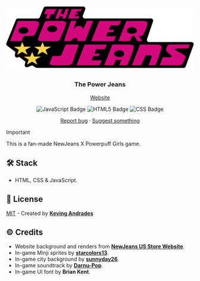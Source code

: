 <div align="center">
<a href="https://thepowerjeans.vercel.app/">

![Logo]

</a>
<h3><strong>The Power Jeans</strong></h3>
</div>

<div align="center">
	<a href="https://thepowerjeans.vercel.app/">Website</a>
</div>

<p></p>

<div align="center">

![JavaScript Badge]
![HTML5 Badge]
![CSS Badge]

<a href="https://github.com/kevingjs/ThePowerJeans/issues">Report bug</a>
·
<a href="https://github.com/kevingjs/ThePowerJeans/issues">Suggest something</a>

</div>

> [!IMPORTANT]
> This is a fan-made NewJeans X Powerpuff Girls game.

## 🛠️ Stack

- HTML, CSS & JavaScript.

## 🔑 License

[MIT](https://github.com/kevingjs/ThePowerJeans/blob/main/LICENSE) - Created by [**Keving Andrades**](https://github.com/kevingjs)


## © Credits

- Website background and renders from [**NewJeans US Store Website**](https://shop.newjeans-official.us/).
- In-game Minji sprites by [**starcolors13**](https://www.deviantart.com/starcolors13).
- In-game city background by [**sunnyday26**](https://www.deviantart.com/sunnyday26).
- In-game soundtrack by [**Darnu-Pop**](https://youtu.be/TC1RCJjGVRk).
- In-game UI font by **Brian Kent**.


<!-- MARKDOWN LINKS & IMAGES -->
[Logo]: public/favicon.svg
[JavaScript Badge]: https://img.shields.io/badge/JavaScript-F7DF1E?logo=JavaScript&logoColor=000&style=for-the-badge
[HTML5 Badge]: https://img.shields.io/badge/HTML5-E34F26?style=for-the-badge&logo=html5&logoColor=000
[CSS Badge]: https://img.shields.io/badge/CSS-239120?&style=for-the-badge&logo=css3&logoColor=000
